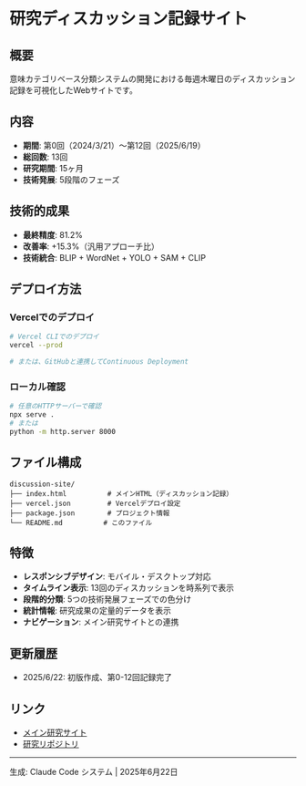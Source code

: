 # 研究ディスカッション記録サイト

## 概要
意味カテゴリベース分類システムの開発における毎週木曜日のディスカッション記録を可視化したWebサイトです。

## 内容
- **期間**: 第0回（2024/3/21）〜第12回（2025/6/19）
- **総回数**: 13回
- **研究期間**: 15ヶ月
- **技術発展**: 5段階のフェーズ

## 技術的成果
- **最終精度**: 81.2%
- **改善率**: +15.3%（汎用アプローチ比）
- **技術統合**: BLIP + WordNet + YOLO + SAM + CLIP

## デプロイ方法

### Vercelでのデプロイ
```bash
# Vercel CLIでのデプロイ
vercel --prod

# または、GitHubと連携してContinuous Deployment
```

### ローカル確認
```bash
# 任意のHTTPサーバーで確認
npx serve .
# または
python -m http.server 8000
```

## ファイル構成
```
discussion-site/
├── index.html          # メインHTML（ディスカッション記録）
├── vercel.json         # Vercelデプロイ設定
├── package.json        # プロジェクト情報
└── README.md          # このファイル
```

## 特徴
- **レスポンシブデザイン**: モバイル・デスクトップ対応
- **タイムライン表示**: 13回のディスカッションを時系列で表示
- **段階的分類**: 5つの技術発展フェーズでの色分け
- **統計情報**: 研究成果の定量的データを表示
- **ナビゲーション**: メイン研究サイトとの連携

## 更新履歴
- 2025/6/22: 初版作成、第0-12回記録完了

## リンク
- [メイン研究サイト](https://study-research-final.vercel.app)
- [研究リポジトリ](https://github.com/TK561/study)

---
生成: Claude Code システム | 2025年6月22日